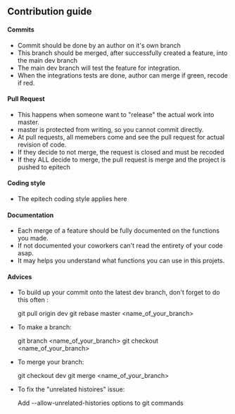 ## Contribution guide

#### Commits

* Commit should be done by an author on it's own branch
* This branch should be merged, after successfully created a feature, into the main dev branch
* The main dev branch will test the feature for integration.
* When the integrations tests are done, author can merge if green, recode if red.

#### Pull Request

* This happens when someone want to "release" the actual work into master.
* master is protected from writing, so you cannot commit directly.
* At pull requests, all memebers come and see the pull request for actual revision of code.
* If they decide to not merge, the request is closed and must be recoded
* If they ALL decide to merge, the pull request is merge and the project is pushed to epitech

#### Coding style

* The epitech coding style applies here

#### Documentation

* Each merge of a feature should be fully documented on the functions you made.
* If not documented your coworkers can't read the entirety of your code asap.
* It may helps you understand what functions you can use in this projets.

#### Advices

* To build up your commit onto the latest dev branch, don't forget to do this often :
    
    git pull origin dev
    git rebase master <name_of_your_branch>

* To make a branch:
    
    git branch <name_of_your_branch>
    git checkout <name_of_your_branch>

* To merge your branch:
 
    git checkout dev
    git merge <name_of_your_branch>

* To fix the "unrelated histoires" issue:

    Add --allow-unrelated-histories options to git commands
